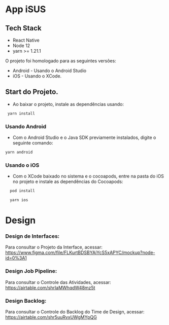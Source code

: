 # App iSUS


## Tech Stack
* React Native
* Node 12
* yarn >= 1.21.1

O projeto foi homologado para as seguintes versões:

* Android - Usando o Android Studio
* iOS - Usando o XCode.

## Start do Projeto.
* Ao baixar o projeto, instale as dependências usando:
```bash
 yarn install 
```

### Usando Android 
* Com o Android Studio e o Java SDK previamente instalados, digite o seguinte comando:
```bash
yarn android

```
### Usando o iOS
* Com o XCode baixado no sistema e o cocoapods, entre na pasta do iOS no projeto e instale as dependências do Cocoapods:
```bash
  pod install
```

```bash
  yarn ios
```

# Design
### Design de Interfaces:
Para consultar o Projeto da Interface, acessar: https://www.figma.com/file/FLKurtBDSBYAiYcS5xAPYC/mockup?node-id=0%3A1

### Design Job Pipeline:
Para consultar o Controle das Atividades, acessar: https://airtable.com/shrIaMWhqdW48mz5t

### Design Backlog:
Para consultar o Controle do Backlog do Time de Design, acessar: https://airtable.com/shr5uuRvxUWgMYpQG
